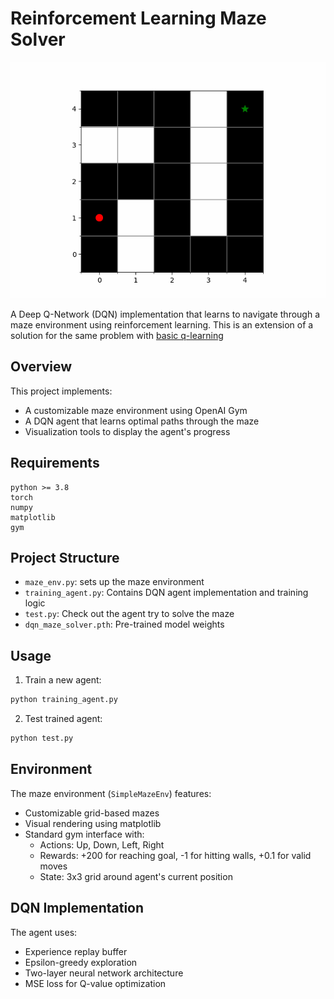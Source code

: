 # Reinforcement Learning Maze Solver

![alt text](agent_movement_2024.gif)

A Deep Q-Network (DQN) implementation that learns to navigate through a maze environment using reinforcement learning. This is an extension of a solution for the same problem with [basic q-learning](https://github.com/Davidwarchy/rl)

## Overview

This project implements:
- A customizable maze environment using OpenAI Gym
- A DQN agent that learns optimal paths through the maze
- Visualization tools to display the agent's progress

## Requirements

```
python >= 3.8
torch
numpy
matplotlib
gym
```

## Project Structure

- `maze_env.py`: sets up the maze environment 
- `training_agent.py`: Contains DQN agent implementation and training logic
- `test.py`: Check out the agent try to solve the maze 
- `dqn_maze_solver.pth`: Pre-trained model weights

## Usage

1. Train a new agent:
```python
python training_agent.py
```

2. Test trained agent:
```python
python test.py
```

## Environment

The maze environment (`SimpleMazeEnv`) features:
- Customizable grid-based mazes
- Visual rendering using matplotlib
- Standard gym interface with:
  - Actions: Up, Down, Left, Right
  - Rewards: +200 for reaching goal, -1 for hitting walls, +0.1 for valid moves
  - State: 3x3 grid around agent's current position

## DQN Implementation

The agent uses:
- Experience replay buffer
- Epsilon-greedy exploration
- Two-layer neural network architecture
- MSE loss for Q-value optimization
